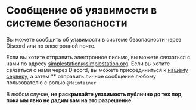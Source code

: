 # Сообщение об уязвимости в системе безопасности

Вы можете сообщить об уязвимости в системе безопасности через Discord или по электронной почте.

Если вы хотите отправить электронное письмо, вы можете связаться с нами по адресу <simplestation@simplestation.org>.
Если вы хотите связаться с нами через Discord, вы можете присоединиться к [нашему серверу](https://discord.gg/X4QEXxUrsJ), а затем ** отправить личное сообщение любому пользователю с ролью `@Maintainer`.

В любом случае, **не раскрывайте уязвимость публично до тех пор, пока мы явно не дадим вам на это разрешение**.
